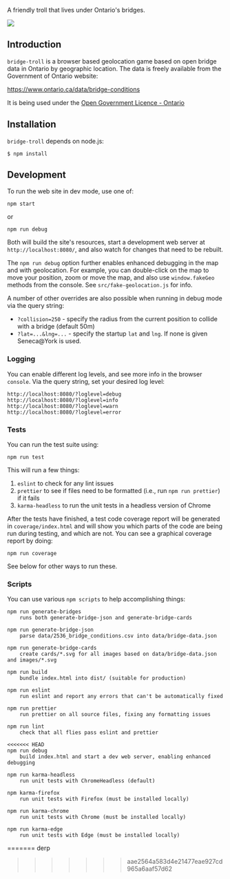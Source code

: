 A friendly troll that lives under Ontario's bridges.

![](https://travis-ci.org/humphd/bridge-troll.svg?branch=master)

## Introduction

`bridge-troll` is a browser based geolocation game based on open bridge data in
Ontario by geographic location.  The data is freely available from the
Government of Ontario website:

https://www.ontario.ca/data/bridge-conditions

It is being used under the [Open Government Licence - Ontario](https://www.ontario.ca/page/open-government-licence-ontario)

## Installation

`bridge-troll` depends on node.js:

```
$ npm install
```

## Development

To run the web site in dev mode, use one of:

```
npm start
```

or

```
npm run debug
```

Both will build the site's resources, start a development web server
at `http://localhost:8080/`, and also watch for changes that need to be rebuilt.

The `npm run debug` option further enables enhanced debugging in the map and with
geolocation.  For example, you can double-click on the map to move your
position, zoom or move the map, and also use `window.fakeGeo` methods from the
console.  See `src/fake-geolocation.js` for info.

A number of other overrides are also possible when running in debug mode via the query string:

* `?collision=250` - specify the radius from the current position to collide with a bridge (default 50m)
* `?lat=...&lng=...` - specify the startup `lat` and `lng`.  If none is given Seneca@York is used.

### Logging

You can enable different log levels, and see more info in the browser `console`.
Via the query string, set your desired log level:

```
http://localhost:8080/?loglevel=debug
http://localhost:8080/?loglevel=info
http://localhost:8080/?loglevel=warn
http://localhost:8080/?loglevel=error
```

### Tests

You can run the test suite using:

```
npm run test
```

This will run a few things:

1. `eslint` to check for any lint issues
2. `prettier` to see if files need to be formatted (i.e., run `npm run prettier`) if it fails
3. `karma-headless` to run the unit tests in a headless version of Chrome

After the tests have finished, a test code coverage report will be generated in `coverage/index.html`
and will show you which parts of the code are being run during testing, and which are not.
You can see a graphical coverage report by doing:

```
npm run coverage
```

See below for other ways to run these. 

### Scripts

You can use various `npm scripts` to help accomplishing things:

```
npm run generate-bridges
    runs both generate-bridge-json and generate-bridge-cards

npm run generate-bridge-json
    parse data/2536_bridge_conditions.csv into data/bridge-data.json

npm run generate-bridge-cards
    create cards/*.svg for all images based on data/bridge-data.json and images/*.svg

npm run build
    bundle index.html into dist/ (suitable for production)

npm run eslint
    run eslint and report any errors that can't be automatically fixed

npm run prettier
    run prettier on all source files, fixing any formatting issues

npm run lint
    check that all flies pass eslint and prettier

<<<<<<< HEAD
npm run debug
    build index.html and start a dev web server, enabling enhanced debugging

npm run karma-headless
    run unit tests with ChromeHeadless (default)

npm karma-firefox
    run unit tests with Firefox (must be installed locally)

npm run karma-chrome
    run unit tests with Chrome (must be installed locally)

npm run karma-edge
    run unit tests with Edge (must be installed locally)
```
=======
derp
>>>>>>> aae2564a583d4e21477eae927cd965a6aaf57d62
